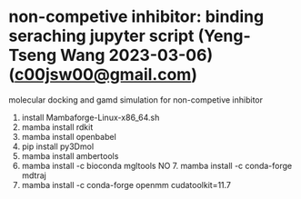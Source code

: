 # non-competive inhibitor: binding seraching jupyter script (Yeng-Tseng Wang 2023-03-06) (c00jsw00@gmail.com)
molecular docking and gamd simulation for non-competive inhibitor
1. install Mambaforge-Linux-x86_64.sh
2. mamba install rdkit
3. mamba install openbabel
4. pip install py3Dmol
5. mamba install ambertools
6. mamba install -c bioconda mgltools
NO 7. mamba install -c conda-forge mdtraj
8. mamba install -c conda-forge openmm cudatoolkit=11.7
